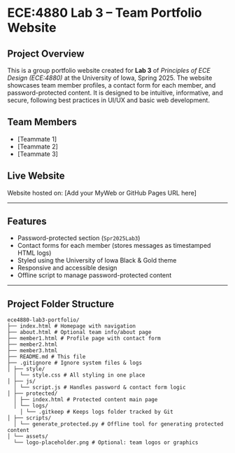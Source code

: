 #  ECE:4880 Lab 3 – Team Portfolio Website

##  Project Overview

This is a group portfolio website created for **Lab 3** of *Principles of ECE Design (ECE:4880)* at the University of Iowa, Spring 2025. The website showcases team member profiles, a contact form for each member, and password-protected content. It is designed to be intuitive, informative, and secure, following best practices in UI/UX and basic web development.

##  Team Members

- [Teammate 1]
- [Teammate 2]
- [Teammate 3] 

##  Live Website

Website hosted on: [Add your MyWeb or GitHub Pages URL here]

---

##  Features

-  Password-protected section (`Spr2025Lab3`)
-  Contact forms for each member (stores messages as timestamped HTML logs)
-  Styled using the University of Iowa Black & Gold theme
-  Responsive and accessible design
-  Offline script to manage password-protected content

---

##  Project Folder Structure

``` 
ece4880-lab3-portfolio/
├── index.html # Homepage with navigation
├── about.html # Optional team info/about page
├── member1.html # Profile page with contact form
├── member2.html
├── member3.html
├── README.md # This file
├── .gitignore # Ignore system files & logs
│ ├── style/
  │ └── style.css # All styling in one place
│ ├── js/
  │ └── script.js # Handles password & contact form logic
│ ├── protected/
  │ ├── index.html # Protected content main page
  │ └── logs/
    │ └── .gitkeep # Keeps logs folder tracked by Git
│ ├── scripts/
  │ └── generate_protected.py # Offline tool for generating protected content
│ └── assets/
  └── logo-placeholder.png # Optional: team logos or graphics
 ```


